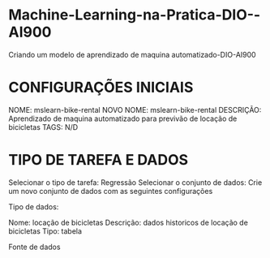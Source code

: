 # Machine-Learning-na-Pratica-DIO--AI900
Criando um modelo de aprendizado de maquina automatizado-DIO-AI900

# CONFIGURAÇÕES INICIAIS

NOME: mslearn-bike-rental
NOVO NOME: mslearn-bike-rental
DESCRIÇÃO: Aprendizado de maquina automatizado para previvão de locação de bicicletas
TAGS: N/D

# TIPO DE TAREFA E DADOS

Selecionar o tipo de tarefa: Regressão
Selecionar o conjunto de dados: Crie um novo conjunto de dados com as seguintes configurações

   Tipo de dados:
   
   Nome: locação de bicicletas
   Descrição: dados historicos de locação de bicicletas
   Tipo: tabela

   Fonte de dados

   
